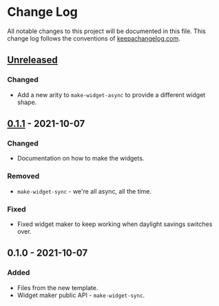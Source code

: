 # Change Log
All notable changes to this project will be documented in this file. This change log follows the conventions of [keepachangelog.com](http://keepachangelog.com/).

## [Unreleased]
### Changed
- Add a new arity to `make-widget-async` to provide a different widget shape.

## [0.1.1] - 2021-10-07
### Changed
- Documentation on how to make the widgets.

### Removed
- `make-widget-sync` - we're all async, all the time.

### Fixed
- Fixed widget maker to keep working when daylight savings switches over.

## 0.1.0 - 2021-10-07
### Added
- Files from the new template.
- Widget maker public API - `make-widget-sync`.

[Unreleased]: https://github.com/your-name/curso01/compare/0.1.1...HEAD
[0.1.1]: https://github.com/your-name/curso01/compare/0.1.0...0.1.1
